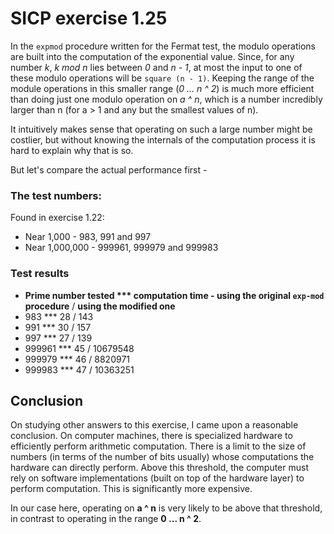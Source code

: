 # SICP exercise 1.25

In the `expmod` procedure written for the Fermat test, the modulo operations are built into the computation of the exponential value.
Since, for any number _k_, _k mod n_ lies between _0_ and _n - 1_, at most the input to one of these modulo operations will be `square (n - 1)`. Keeping the range of the module operations in this smaller range (_0 ... n ^ 2_) is much more efficient than doing just one modulo operation on _a ^ n_, which is a number incredibly larger than n (for a > 1 and any but the smallest values of n).

It intuitively makes sense that operating on such a large number might be costlier, but without knowing the internals of the computation process it is hard to explain why that is so.

But let's compare the actual performance first - 

### The test numbers:

Found in exercise 1.22:

* Near 1,000 - 983, 991 and 997
* Near 1,000,000 - 999961, 999979 and 999983

### Test results
* **Prime number tested \*\*\* computation time - using the original `exp-mod` procedure** / **using the modified one**
* 983 *** 28 / 143
* 991 *** 30 / 157
* 997 *** 27 / 139
* 999961 *** 45 / 10679548
* 999979 *** 46 / 8820971
* 999983 *** 47 / 10363251

## Conclusion

On studying other answers to this exercise, I came upon a reasonable conclusion.
On computer machines, there is specialized hardware to efficiently perform arithmetic computation. There is a limit to the size of numbers (in terms of the number of bits usually) whose computations the hardware can directly perform. Above this threshold, the computer must rely on software implementations (built on top of the hardware layer) to perform computation. This is significantly more expensive.

In our case here, operating on __a ^ n__ is very likely to be above that threshold, in contrast to operating in the range __0 ... n ^ 2__.




